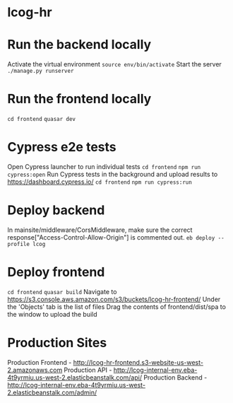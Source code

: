 # lcog-hr

# Run the backend locally
Activate the virtual environment
`source env/bin/activate` 
Start the server
`./manage.py runserver`

# Run the frontend locally
`cd frontend`
`quasar dev`

# Cypress e2e tests
Open Cypress launcher to run individual tests
`cd frontend`
`npm run cypress:open`
Run Cypress tests in the background and upload results to https://dashboard.cypress.io/
`cd frontend`
`npm run cypress:run`

# Deploy backend
In mainsite/middleware/CorsMiddleware, make sure the correct response["Access-Control-Allow-Origin"] is commented out.
`eb deploy --profile lcog`

# Deploy frontend
`cd frontend`
`quasar build`
Navigate to https://s3.console.aws.amazon.com/s3/buckets/lcog-hr-frontend/
Under the 'Objects' tab is the list of files
Drag the contents of frontend/dist/spa to the window to upload the build

# Production Sites
Production Frontend - http://lcog-hr-frontend.s3-website-us-west-2.amazonaws.com
Production API - http://lcog-internal-env.eba-4t9yrmiu.us-west-2.elasticbeanstalk.com/api/
Production Backend - http://lcog-internal-env.eba-4t9yrmiu.us-west-2.elasticbeanstalk.com/admin/